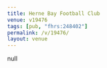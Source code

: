 ```yaml
---
title: Herne Bay Football Club
venue: v19476
tags: [pub, "fhrs:248402"]
permalink: /v/19476/
layout: venue
---
```

null